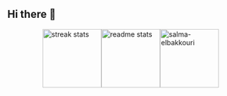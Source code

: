 ## Hi there 👋

<!--
**R-Sh1ki/R-Sh1ki** is a ✨ _special_ ✨ repository because its `README.md` (this file) appears on your GitHub profile.

Here are some ideas to get you started:

- 🔭 I’m currently working on ...
- 🌱 I’m currently learning ...
- 👯 I’m looking to collaborate on ...
- 🤔 I’m looking for help with ...
- 💬 Ask me about ...
- 📫 How to reach me: ...
- 😄 Pronouns: ...
- ⚡ Fun fact: ...
-->


<div style="display:flex;flex-direction:row;justify-content:center;">
  <img height="120"  src="https://streak-stats.demolab.com?user=r-sh1ki&theme=nord&border_radius-10" alt="streak stats" style="margin: 0" />
  <img height="120"  src="https://github-readme-stats-salesp07.vercel.app/api?username=r-sh1ki&count_private=true&show_icons=true&theme=nord&rank_icon=github&border_radius=5" alt="readme stats" style="margin: 0" /> 
  <img height="120"  src="https://github-readme-stats.vercel.app/api/top-langs?username=r-sh1ki&show_icons=true&locale=en&layout=compact&theme=nord&border_radius=4&size_weight=0.5&count_weight=0.5&exclude_repo=github-readme-stats" alt="salma-elbakkouri" style="margin: 0" />
</div>
